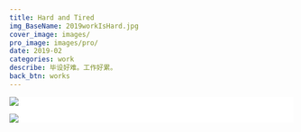 ```yaml
---
title: Hard and Tired
img_BaseName: 2019workIsHard.jpg
cover_image: images/
pro_image: images/pro/
date: 2019-02
categories: work
describe: 毕设好难。工作好累。
back_btn: works
---
```

<div style=" background-color:white; ">
<a  href="https://waterpatch.oss-cn-guangzhou.aliyuncs.com/illustration/Work_Is_Hard/KS.jpg" class="fancybox" data-fancybox="gallery1"><img class="content-a-img" src="https://waterpatch.oss-cn-guangzhou.aliyuncs.com/illustration/Work_Is_Hard/KS.jpg" ></a>

<a  href="https://waterpatch.oss-cn-guangzhou.aliyuncs.com/illustration/Work_Is_Hard/JC.jpg" class="fancybox" data-fancybox="gallery1"><img class="content-a-img" src="https://waterpatch.oss-cn-guangzhou.aliyuncs.com/illustration/Work_Is_Hard/JC.jpg" ></a>
</div>